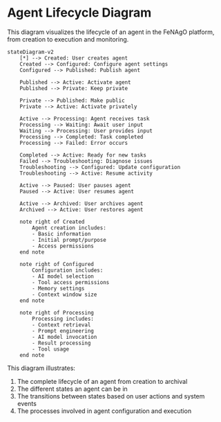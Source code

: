 # Agent Lifecycle Diagram

This diagram visualizes the lifecycle of an agent in the FeNAgO platform, from creation to execution and monitoring.

```mermaid
stateDiagram-v2
    [*] --> Created: User creates agent
    Created --> Configured: Configure agent settings
    Configured --> Published: Publish agent
    
    Published --> Active: Activate agent
    Published --> Private: Keep private
    
    Private --> Published: Make public
    Private --> Active: Activate privately
    
    Active --> Processing: Agent receives task
    Processing --> Waiting: Await user input
    Waiting --> Processing: User provides input
    Processing --> Completed: Task completed
    Processing --> Failed: Error occurs
    
    Completed --> Active: Ready for new tasks
    Failed --> Troubleshooting: Diagnose issues
    Troubleshooting --> Configured: Update configuration
    Troubleshooting --> Active: Resume activity
    
    Active --> Paused: User pauses agent
    Paused --> Active: User resumes agent
    
    Active --> Archived: User archives agent
    Archived --> Active: User restores agent
    
    note right of Created
        Agent creation includes:
        - Basic information
        - Initial prompt/purpose
        - Access permissions
    end note
    
    note right of Configured
        Configuration includes:
        - AI model selection
        - Tool access permissions
        - Memory settings
        - Context window size
    end note
    
    note right of Processing
        Processing includes:
        - Context retrieval
        - Prompt engineering
        - AI model invocation
        - Result processing
        - Tool usage
    end note
```

This diagram illustrates:

1. The complete lifecycle of an agent from creation to archival
2. The different states an agent can be in
3. The transitions between states based on user actions and system events
4. The processes involved in agent configuration and execution
